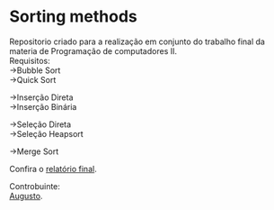 <h1> Sorting methods </h1>
<p>
Repositorio criado para a realização em conjunto do trabalho final da materia de Programação de computadores II.<br/>
Requisitos:<br/>
->Bubble Sort  <br/>
->Quick Sort   <br/>

->Inserção Direta   <br/>
->Inserção Binária  <br/>

->Seleção Direta   <br/>
->Seleção Heapsort <br/>

->Merge Sort  <br/>

Confira o <a href="https://goo.gl/lVNO1l">relatório final</a>. <br/>

</p>
<p>
Controbuinte: <br/> 
<a href="https://github.com/gutovsk49">Augusto</a>. <br/>
</p>
